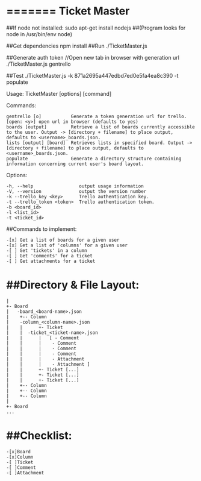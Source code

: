 =======
Ticket Master
=============
##If node not installed:
	sudo apt-get install nodejs
##(Program looks for node in /usr/bin/env node)
	
##Get dependencies
	npm install
##Run
	./TicketMaster.js

##Generate auth token
    //Open new tab in browser with generation url
    ./TicketMaster.js gentrello

##Test
    ./TicketMaster.js -k 871a2695a447edbd7ed0e5fa4ea8c390 -t <your generated token> populate



   Usage: TicketMaster [options] [command]


  Commands:

    gentrello [o]           Generate a token generation url for trello. [open: <y>] open url in browser (defaults to yes)
    boards [output]         Retrieve a list of boards currently accessible to the user. Output -> [directory + filename] to place output, defaults to <username>_boards.json.
    lists [output] [board]  Retrieves lists in specified board. Output -> [directory + filename] to place output, defaults to <username>_boards.json.
    populate                Generate a directory structure containing information concerning current user's board layout.

  Options:

    -h, --help                 output usage information
    -V, --version              output the version number
    -k --trello_key <key>      Trello authentication key.
    -t --trello_token <token>  Trello authentication token.
    -b <board_id>
    -l <list_id>
    -t <ticket_id>



##Commands to implement:

	-[x] Get a list of boards for a given user
	-[x] Get a list of 'columns' for a given user
	-[ ] Get 'tickets' in a column
	-[ ] Get 'comments' for a ticket
	-[ ] Get attachments for a ticket

##Directory & File Layout:
==
    |
    +- Board
    |	-board_<board-name>.json
    |    +-- Column
    |	 -column_<column-name>.json
    |    |      +- Ticket
    |	 |	-ticket_<ticket-name>.json
    |    |      |   [ - Comment
    |    |      |    - Comment
    |    |      |    - Comment
    |    |      |    - Comment
    |    |      |    - Attachment
    |    |      |    - Attachment ]
    |    |      +- Ticket [...]
    |    |      +- Ticket [...]
    |    |      +- Ticket [...]
    |    +-- Column
    |    +-- Column
    |    +-- Column
    |
    +- Board
    ...


##Checklist:
==

	-[x]Board
	-[x]Column
	-[ ]Ticket
	-[ ]Comment
	-[ ]Attachment

